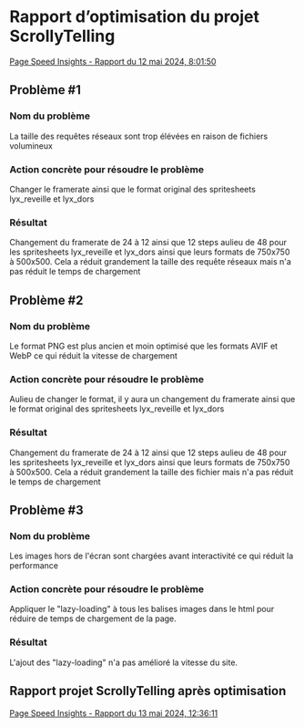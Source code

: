 # Rapport d’optimisation du projet ScrollyTelling

[Page Speed Insights - Rapport du 12 mai 2024, 8:01:50](https://pagespeed.web.dev/analysis/https-vincent-tim-momo-com/l24pepdhd0?form_factor=desktop)

## Problème #1

### Nom du problème

La taille des requêtes réseaux sont trop élévées en raison de fichiers volumineux

### Action concrète pour résoudre le problème

Changer le framerate ainsi que le format original des spritesheets lyx_reveille et lyx_dors

### Résultat

Changement du framerate de 24 à 12 ainsi que 12 steps aulieu de 48 pour les spritesheets lyx_reveille et lyx_dors ainsi que leurs formats de 750x750 à 500x500. Cela a réduit grandement la taille des requête réseaux mais n'a pas réduit le temps de chargement

## Problème #2

### Nom du problème

Le format PNG est plus ancien et moin optimisé que les formats AVIF et WebP ce qui réduit la vitesse de chargement

### Action concrète pour résoudre le problème

Aulieu de changer le format, il y aura un changement du framerate ainsi que le format original des spritesheets lyx_reveille et lyx_dors

### Résultat

Changement du framerate de 24 à 12 ainsi que 12 steps aulieu de 48 pour les spritesheets lyx_reveille et lyx_dors ainsi que leurs formats de 750x750 à 500x500. Cela a réduit grandement la taille des fichier mais n'a pas réduit le temps de chargement

## Problème #3

### Nom du problème

Les images hors de l'écran sont chargées avant interactivité ce qui réduit la performance

### Action concrète pour résoudre le problème

Appliquer le "lazy-loading" à tous les balises images dans le html pour réduire de temps de chargement de la page.

### Résultat

L'ajout des "lazy-loading" n'a pas amélioré la vitesse du site.

## Rapport projet ScrollyTelling après optimisation

[Page Speed Insights - Rapport du 13 mai 2024, 12:36:11](https://pagespeed.web.dev/analysis/https-vincent-tim-momo-com/zmpu70upqa?form_factor=desktop)
